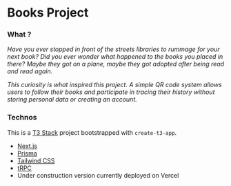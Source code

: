 # Books Project

### What ?

_Have you ever stopped in front of the streets libraries to rummage for your next book?_
_Did you ever wonder what happened to the books you placed in there?_
_Maybe they got on a plane, maybe they got adopted after being read and read again._

_This curiosity is what inspired this project._
_A simple QR code system allows users to follow their books and participate in tracing their history without storing personal data or creating an account._

### Technos

This is a [T3 Stack](https://create.t3.gg/) project bootstrapped with `create-t3-app`.

- [Next.js](https://nextjs.org)
- [Prisma](https://prisma.io)
- [Tailwind CSS](https://tailwindcss.com)
- [tRPC](https://trpc.io)
- Under construction version currently deployed on Vercel
